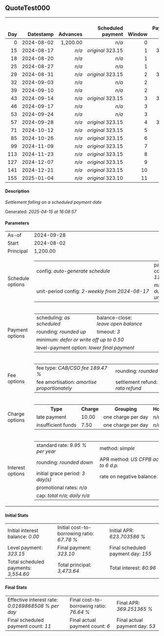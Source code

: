 <h2>QuoteTest000</h2><table><thead style="vertical-align: bottom;"><th style="text-align: right;">Day</th><th style="text-align: right;">Datestamp</th><th style="text-align: right;">Advances</th><th style="text-align: right;">Scheduled payment</th><th style="text-align: right;">Window</th><th style="text-align: right;">Payment due</th><th style="text-align: right;">Actual payments</th><th style="text-align: right;">Generated payment</th><th style="text-align: right;">Net effect</th><th style="text-align: right;">Payment status</th><th style="text-align: right;">Balance status</th><th style="text-align: right;">Simple interest</th><th style="text-align: right;">New interest</th><th style="text-align: right;">New charges</th><th style="text-align: right;">Principal portion</th><th style="text-align: right;">Fee portion</th><th style="text-align: right;">Interest portion</th><th style="text-align: right;">Charges portion</th><th style="text-align: right;">Fee refund</th><th style="text-align: right;">Principal balance</th><th style="text-align: right;">Fee balance</th><th style="text-align: right;">Interest balance</th><th style="text-align: right;">Charges balance</th><th style="text-align: right;">Settlement figure</th><th style="text-align: right;">Fee refund if&nbsp;settled</th></thead><tr style="text-align: right;"><td class="ci00">0</td><td class="ci01" style="white-space: nowrap;">2024-08-02</td><td class="ci02">1,200.00</td><td class="ci03" style="white-space: nowrap;"><i>n/a<i></td><td class="ci04">0</td><td class="ci05">0.00</td><td class="ci06"><i>n/a</i></td><td class="ci07"><i>n/a</i></td><td class="ci08">0.00</td><td class="ci09"><i>none&nbsp;scheduled</i></td><td class="ci10">open</td><td class="ci13">0.0000</td><td class="ci14">0.0000</td><td class="ci15"><i>n/a</i></td><td class="ci16">0.00</td><td class="ci17">0.00</td><td class="ci18">0.00</td><td class="ci19">0.00</td><td class="ci20">0.00</td><td class="ci21">1,200.00</td><td class="ci22">2,273.64</td><td class="ci23">0.0000</td><td class="ci24">0.00</td><td class="ci25">3,473.64</td><td class="ci26">2,273.64</td></tr><tr style="text-align: right;"><td class="ci00">15</td><td class="ci01" style="white-space: nowrap;">2024-08-17</td><td class="ci02"><i>n/a</i></td><td class="ci03" style="white-space: nowrap;"><i>original</i> 323.15</td><td class="ci04">1</td><td class="ci05">323.15</td><td class="ci06"><i>n/a</i></td><td class="ci07"><i>n/a</i></td><td class="ci08">0.00</td><td class="ci09"><i>paid&nbsp;later&nbsp;owing</i>&nbsp;273.15</td><td class="ci10">open</td><td class="ci13">14.2039</td><td class="ci14">14.2039</td><td class="ci15"><i>late&nbsp;payment</i>&nbsp;10.00</td><td class="ci16">0.00</td><td class="ci17">0.00</td><td class="ci18">0.00</td><td class="ci19">0.00</td><td class="ci20">2,053.62</td><td class="ci21">1,200.00</td><td class="ci22">2,273.64</td><td class="ci23">14.2039</td><td class="ci24">10.00</td><td class="ci25">1,444.22</td><td class="ci26">2,053.62</td></tr><tr style="text-align: right;"><td class="ci00">18</td><td class="ci01" style="white-space: nowrap;">2024-08-20</td><td class="ci02"><i>n/a</i></td><td class="ci03" style="white-space: nowrap;"><i>n/a<i></td><td class="ci04">1</td><td class="ci05">0.00</td><td class="ci06"><i>confirmed</i>&nbsp;25.00</td><td class="ci07"><i>n/a</i></td><td class="ci08">25.00</td><td class="ci09"><i>extra&nbsp;payment</i></td><td class="ci10">open</td><td class="ci13">2.8408</td><td class="ci14">2.8408</td><td class="ci15"><i>n/a</i></td><td class="ci16">0.00</td><td class="ci17">0.00</td><td class="ci18">15.00</td><td class="ci19">10.00</td><td class="ci20">2,009.61</td><td class="ci21">1,200.00</td><td class="ci22">2,273.64</td><td class="ci23">2.0446</td><td class="ci24">0.00</td><td class="ci25">1,466.07</td><td class="ci26">2,009.61</td></tr><tr style="text-align: right;"><td class="ci00">25</td><td class="ci01" style="white-space: nowrap;">2024-08-27</td><td class="ci02"><i>n/a</i></td><td class="ci03" style="white-space: nowrap;"><i>n/a<i></td><td class="ci04">1</td><td class="ci05">0.00</td><td class="ci06"><i>confirmed</i>&nbsp;25.00</td><td class="ci07"><i>n/a</i></td><td class="ci08">25.00</td><td class="ci09"><i>extra&nbsp;payment</i></td><td class="ci10">open</td><td class="ci13">6.6285</td><td class="ci14">6.6285</td><td class="ci15"><i>n/a</i></td><td class="ci16">5.64</td><td class="ci17">10.69</td><td class="ci18">8.67</td><td class="ci19">0.00</td><td class="ci20">1,906.93</td><td class="ci21">1,194.36</td><td class="ci22">2,262.95</td><td class="ci23">0.0000</td><td class="ci24">0.00</td><td class="ci25">1,550.38</td><td class="ci26">1,906.93</td></tr><tr style="text-align: right;"><td class="ci00">29</td><td class="ci01" style="white-space: nowrap;">2024-08-31</td><td class="ci02"><i>n/a</i></td><td class="ci03" style="white-space: nowrap;"><i>original</i> 323.15</td><td class="ci04">2</td><td class="ci05">323.15</td><td class="ci06"><i>n/a</i></td><td class="ci07"><i>n/a</i></td><td class="ci08">0.00</td><td class="ci09"><i>paid&nbsp;later&nbsp;owing</i>&nbsp;273.15</td><td class="ci10">open</td><td class="ci13">3.7699</td><td class="ci14">3.7699</td><td class="ci15"><i>late&nbsp;payment</i>&nbsp;10.00</td><td class="ci16">0.00</td><td class="ci17">0.00</td><td class="ci18">0.00</td><td class="ci19">0.00</td><td class="ci20">1,848.25</td><td class="ci21">1,194.36</td><td class="ci22">2,262.95</td><td class="ci23">3.7699</td><td class="ci24">10.00</td><td class="ci25">1,622.82</td><td class="ci26">1,848.25</td></tr><tr style="text-align: right;"><td class="ci00">32</td><td class="ci01" style="white-space: nowrap;">2024-09-03</td><td class="ci02"><i>n/a</i></td><td class="ci03" style="white-space: nowrap;"><i>n/a<i></td><td class="ci04">2</td><td class="ci05">0.00</td><td class="ci06"><i>confirmed</i>&nbsp;25.00</td><td class="ci07"><i>n/a</i></td><td class="ci08">25.00</td><td class="ci09"><i>extra&nbsp;payment</i></td><td class="ci10">open</td><td class="ci13">2.8274</td><td class="ci14">2.8274</td><td class="ci15"><i>n/a</i></td><td class="ci16">2.90</td><td class="ci17">5.51</td><td class="ci18">6.59</td><td class="ci19">10.00</td><td class="ci20">1,804.25</td><td class="ci21">1,191.46</td><td class="ci22">2,257.44</td><td class="ci23">0.0000</td><td class="ci24">0.00</td><td class="ci25">1,644.65</td><td class="ci26">1,804.25</td></tr><tr style="text-align: right;"><td class="ci00">39</td><td class="ci01" style="white-space: nowrap;">2024-09-10</td><td class="ci02"><i>n/a</i></td><td class="ci03" style="white-space: nowrap;"><i>n/a<i></td><td class="ci04">2</td><td class="ci05">0.00</td><td class="ci06"><i>confirmed</i>&nbsp;25.00</td><td class="ci07"><i>n/a</i></td><td class="ci08">25.00</td><td class="ci09"><i>extra&nbsp;payment</i></td><td class="ci10">open</td><td class="ci13">6.5813</td><td class="ci14">6.5813</td><td class="ci15"><i>n/a</i></td><td class="ci16">6.36</td><td class="ci17">12.06</td><td class="ci18">6.58</td><td class="ci19">0.00</td><td class="ci20">1,701.57</td><td class="ci21">1,185.10</td><td class="ci22">2,245.38</td><td class="ci23">0.0000</td><td class="ci24">0.00</td><td class="ci25">1,728.91</td><td class="ci26">1,701.57</td></tr><tr style="text-align: right;"><td class="ci00">43</td><td class="ci01" style="white-space: nowrap;">2024-09-14</td><td class="ci02"><i>n/a</i></td><td class="ci03" style="white-space: nowrap;"><i>original</i> 323.15</td><td class="ci04">3</td><td class="ci05">323.15</td><td class="ci06"><i>n/a</i></td><td class="ci07"><i>n/a</i></td><td class="ci08">0.00</td><td class="ci09"><i>paid&nbsp;later&nbsp;owing</i>&nbsp;273.15</td><td class="ci10">open</td><td class="ci13">3.7406</td><td class="ci14">3.7406</td><td class="ci15"><i>late&nbsp;payment</i>&nbsp;10.00</td><td class="ci16">0.00</td><td class="ci17">0.00</td><td class="ci18">0.00</td><td class="ci19">0.00</td><td class="ci20">1,642.89</td><td class="ci21">1,185.10</td><td class="ci22">2,245.38</td><td class="ci23">3.7406</td><td class="ci24">10.00</td><td class="ci25">1,801.33</td><td class="ci26">1,642.89</td></tr><tr style="text-align: right;"><td class="ci00">46</td><td class="ci01" style="white-space: nowrap;">2024-09-17</td><td class="ci02"><i>n/a</i></td><td class="ci03" style="white-space: nowrap;"><i>n/a<i></td><td class="ci04">3</td><td class="ci05">0.00</td><td class="ci06"><i>confirmed</i>&nbsp;25.00</td><td class="ci07"><i>n/a</i></td><td class="ci08">25.00</td><td class="ci09"><i>extra&nbsp;payment</i></td><td class="ci10">open</td><td class="ci13">2.8055</td><td class="ci14">2.8055</td><td class="ci15"><i>n/a</i></td><td class="ci16">2.92</td><td class="ci17">5.54</td><td class="ci18">6.54</td><td class="ci19">10.00</td><td class="ci20">1,598.89</td><td class="ci21">1,182.18</td><td class="ci22">2,239.84</td><td class="ci23">0.0000</td><td class="ci24">0.00</td><td class="ci25">1,823.13</td><td class="ci26">1,598.89</td></tr><tr style="text-align: right;"><td class="ci00">53</td><td class="ci01" style="white-space: nowrap;">2024-09-24</td><td class="ci02"><i>n/a</i></td><td class="ci03" style="white-space: nowrap;"><i>n/a<i></td><td class="ci04">3</td><td class="ci05">0.00</td><td class="ci06"><i>confirmed</i>&nbsp;25.00</td><td class="ci07"><i>n/a</i></td><td class="ci08">25.00</td><td class="ci09"><i>extra&nbsp;payment</i></td><td class="ci10">open</td><td class="ci13">6.5300</td><td class="ci14">6.5300</td><td class="ci15"><i>n/a</i></td><td class="ci16">6.38</td><td class="ci17">12.10</td><td class="ci18">6.52</td><td class="ci19">0.00</td><td class="ci20">1,496.21</td><td class="ci21">1,175.80</td><td class="ci22">2,227.74</td><td class="ci23">0.0000</td><td class="ci24">0.00</td><td class="ci25">1,907.33</td><td class="ci26">1,496.21</td></tr><tr style="text-align: right;"><td class="ci00">57</td><td class="ci01" style="white-space: nowrap;">2024-09-28</td><td class="ci02"><i>n/a</i></td><td class="ci03" style="white-space: nowrap;"><i>original</i> 323.15</td><td class="ci04">4</td><td class="ci05">323.15</td><td class="ci06"><i>n/a</i></td><td class="ci07">1,969.72</td><td class="ci08">1,969.72</td><td class="ci09"><i>generated</i></td><td class="ci10">closed</td><td class="ci13">3.7113</td><td class="ci14">3.7113</td><td class="ci15"><i>n/a</i></td><td class="ci16">1,175.80</td><td class="ci17">790.21</td><td class="ci18">3.71</td><td class="ci19">0.00</td><td class="ci20">1,437.53</td><td class="ci21">0.00</td><td class="ci22">0.00</td><td class="ci23">0.0000</td><td class="ci24">0.00</td><td class="ci25">1,969.72</td><td class="ci26">1,437.53</td></tr><tr style="text-align: right;"><td class="ci00">71</td><td class="ci01" style="white-space: nowrap;">2024-10-12</td><td class="ci02"><i>n/a</i></td><td class="ci03" style="white-space: nowrap;"><i>original</i> 323.15</td><td class="ci04">5</td><td class="ci05">0.00</td><td class="ci06"><i>n/a</i></td><td class="ci07"><i>n/a</i></td><td class="ci08">0.00</td><td class="ci09"><i>no&nbsp;longer&nbsp;required</i></td><td class="ci10">closed</td><td class="ci13">0.0000</td><td class="ci14">0.0000</td><td class="ci15"><i>n/a</i></td><td class="ci16">0.00</td><td class="ci17">0.00</td><td class="ci18">0.00</td><td class="ci19">0.00</td><td class="ci20">1,232.17</td><td class="ci21">0.00</td><td class="ci22">0.00</td><td class="ci23">0.0000</td><td class="ci24">0.00</td><td class="ci25">-1,232.17</td><td class="ci26">0.00</td></tr><tr style="text-align: right;"><td class="ci00">85</td><td class="ci01" style="white-space: nowrap;">2024-10-26</td><td class="ci02"><i>n/a</i></td><td class="ci03" style="white-space: nowrap;"><i>original</i> 323.15</td><td class="ci04">6</td><td class="ci05">0.00</td><td class="ci06"><i>n/a</i></td><td class="ci07"><i>n/a</i></td><td class="ci08">0.00</td><td class="ci09"><i>no&nbsp;longer&nbsp;required</i></td><td class="ci10">closed</td><td class="ci13">0.0000</td><td class="ci14">0.0000</td><td class="ci15"><i>n/a</i></td><td class="ci16">0.00</td><td class="ci17">0.00</td><td class="ci18">0.00</td><td class="ci19">0.00</td><td class="ci20">1,026.81</td><td class="ci21">0.00</td><td class="ci22">0.00</td><td class="ci23">0.0000</td><td class="ci24">0.00</td><td class="ci25">-1,026.81</td><td class="ci26">0.00</td></tr><tr style="text-align: right;"><td class="ci00">99</td><td class="ci01" style="white-space: nowrap;">2024-11-09</td><td class="ci02"><i>n/a</i></td><td class="ci03" style="white-space: nowrap;"><i>original</i> 323.15</td><td class="ci04">7</td><td class="ci05">0.00</td><td class="ci06"><i>n/a</i></td><td class="ci07"><i>n/a</i></td><td class="ci08">0.00</td><td class="ci09"><i>no&nbsp;longer&nbsp;required</i></td><td class="ci10">closed</td><td class="ci13">0.0000</td><td class="ci14">0.0000</td><td class="ci15"><i>n/a</i></td><td class="ci16">0.00</td><td class="ci17">0.00</td><td class="ci18">0.00</td><td class="ci19">0.00</td><td class="ci20">821.45</td><td class="ci21">0.00</td><td class="ci22">0.00</td><td class="ci23">0.0000</td><td class="ci24">0.00</td><td class="ci25">-821.45</td><td class="ci26">0.00</td></tr><tr style="text-align: right;"><td class="ci00">113</td><td class="ci01" style="white-space: nowrap;">2024-11-23</td><td class="ci02"><i>n/a</i></td><td class="ci03" style="white-space: nowrap;"><i>original</i> 323.15</td><td class="ci04">8</td><td class="ci05">0.00</td><td class="ci06"><i>n/a</i></td><td class="ci07"><i>n/a</i></td><td class="ci08">0.00</td><td class="ci09"><i>no&nbsp;longer&nbsp;required</i></td><td class="ci10">closed</td><td class="ci13">0.0000</td><td class="ci14">0.0000</td><td class="ci15"><i>n/a</i></td><td class="ci16">0.00</td><td class="ci17">0.00</td><td class="ci18">0.00</td><td class="ci19">0.00</td><td class="ci20">616.09</td><td class="ci21">0.00</td><td class="ci22">0.00</td><td class="ci23">0.0000</td><td class="ci24">0.00</td><td class="ci25">-616.09</td><td class="ci26">0.00</td></tr><tr style="text-align: right;"><td class="ci00">127</td><td class="ci01" style="white-space: nowrap;">2024-12-07</td><td class="ci02"><i>n/a</i></td><td class="ci03" style="white-space: nowrap;"><i>original</i> 323.15</td><td class="ci04">9</td><td class="ci05">0.00</td><td class="ci06"><i>n/a</i></td><td class="ci07"><i>n/a</i></td><td class="ci08">0.00</td><td class="ci09"><i>no&nbsp;longer&nbsp;required</i></td><td class="ci10">closed</td><td class="ci13">0.0000</td><td class="ci14">0.0000</td><td class="ci15"><i>n/a</i></td><td class="ci16">0.00</td><td class="ci17">0.00</td><td class="ci18">0.00</td><td class="ci19">0.00</td><td class="ci20">410.73</td><td class="ci21">0.00</td><td class="ci22">0.00</td><td class="ci23">0.0000</td><td class="ci24">0.00</td><td class="ci25">-410.73</td><td class="ci26">0.00</td></tr><tr style="text-align: right;"><td class="ci00">141</td><td class="ci01" style="white-space: nowrap;">2024-12-21</td><td class="ci02"><i>n/a</i></td><td class="ci03" style="white-space: nowrap;"><i>original</i> 323.15</td><td class="ci04">10</td><td class="ci05">0.00</td><td class="ci06"><i>n/a</i></td><td class="ci07"><i>n/a</i></td><td class="ci08">0.00</td><td class="ci09"><i>no&nbsp;longer&nbsp;required</i></td><td class="ci10">closed</td><td class="ci13">0.0000</td><td class="ci14">0.0000</td><td class="ci15"><i>n/a</i></td><td class="ci16">0.00</td><td class="ci17">0.00</td><td class="ci18">0.00</td><td class="ci19">0.00</td><td class="ci20">205.37</td><td class="ci21">0.00</td><td class="ci22">0.00</td><td class="ci23">0.0000</td><td class="ci24">0.00</td><td class="ci25">-205.37</td><td class="ci26">0.00</td></tr><tr style="text-align: right;"><td class="ci00">155</td><td class="ci01" style="white-space: nowrap;">2025-01-04</td><td class="ci02"><i>n/a</i></td><td class="ci03" style="white-space: nowrap;"><i>original</i> 323.10</td><td class="ci04">11</td><td class="ci05">0.00</td><td class="ci06"><i>n/a</i></td><td class="ci07"><i>n/a</i></td><td class="ci08">0.00</td><td class="ci09"><i>no&nbsp;longer&nbsp;required</i></td><td class="ci10">closed</td><td class="ci13">0.0000</td><td class="ci14">0.0000</td><td class="ci15"><i>n/a</i></td><td class="ci16">0.00</td><td class="ci17">0.00</td><td class="ci18">0.00</td><td class="ci19">0.00</td><td class="ci20">0.00</td><td class="ci21">0.00</td><td class="ci22">0.00</td><td class="ci23">0.0000</td><td class="ci24">0.00</td><td class="ci25">0.00</td><td class="ci26">0.00</td></tr></table><p><h4>Description</h4><i>Settlement falling on a scheduled payment date</i></p><p>Generated: <i>2025-04-15 at 16:08:57</i></p><h4>Parameters</h4><table><tr><td>As-of</td><td>2024-09-28</td></tr><tr><td>Start</td><td>2024-08-02</td></tr><tr><td>Principal</td><td>1,200.00</td></tr><tr><td>Schedule options</td><td><table><tr><td>config: <i>auto-generate schedule</i></td><td>payment count: <i>11</i></td></tr><tr><td style="white-space: nowrap;">unit-period config: <i>2-weekly from 2024-08-17</i></td><td>max duration: <i>unlimited</i></td></tr></table></td></tr><tr><td>Payment options</td><td><table><tr><td>scheduling: <i>as scheduled</i></td><td>balance-close: <i>leave&nbsp;open&nbsp;balance</i></td></tr><tr><td>rounding: <i>rounded up</i></td><td>timeout: <i>3</i></td></tr><tr><td colspan='2'>minimum: <i>defer&nbsp;or&nbsp;write&nbsp;off&nbsp;up&nbsp;to&nbsp;0.50</i></td></tr><tr><td colspan='2'>level-payment option: <i>lower&nbsp;final&nbsp;payment</i></td></tr></table></td></tr><tr><td>Fee options</td><td><table><tr><td>fee type: <i><i>CAB/CSO fee</i> 189.47 %</i></td><td>rounding: <i>rounded down</i></td></tr><tr><td>fee amortisation: <i>amortise proportionately</i></td><td>settlement refund: <i>pro-rata refund</i></td></tr></table></td></tr><tr><td>Charge options</td><td><table><tr><th>Type</th><th>Charge</th><th>Grouping</th><th>Holidays</th></tr><tr><td>late payment</td><td>10.00</td><td>one charge per day</td><td><i>n/a</i></td></tr><tr><td>insufficient funds</td><td>7.50</td><td>one charge per day</td><td><i>n/a</i></td></tr></table></td></tr><tr><td>Interest options</td><td><table><tr><td>standard rate: <i>9.95 % per year</i></td><td>method: <i>simple</i></td></tr><tr><td>rounding: <i>rounded down</i></td><td>APR method: <i>US CFPB actuarial to 6 d.p.</i></td></tr><tr><td>initial grace period: <i>3 day(s)</i></td><td>rate on negative balance: <i>zero</i></td></tr><tr><td colspan="2">promotional rates: <i><i>n/a</i></i></td></tr><tr><td colspan="2">cap: <i>total <i>n/a</i>; daily <i>n/a</i></td></tr></table></td></tr></table><h4>Initial Stats</h4><table><tr><td>Initial interest balance: <i>0.00</i></td><td>Initial cost-to-borrowing ratio: <i>67.78 %</i></td><td>Initial APR: <i>623.703586 %</i></td></tr><tr><td>Level payment: <i>323.15</i></td><td>Final payment: <i>323.10</i></td><td>Final scheduled payment day: <i>155</i></td></tr><tr><td>Total scheduled payments: <i>3,554.60</i></td><td>Total principal: <i>3,473.64</i></td><td>Total interest: <i>80.96</i></td></tr></table><h4>Final Stats</h4><table><tr><td>Effective interest rate: <i>0.0169868508 % per day</i></td><td>Final cost-to-borrowing ratio: <i>76.64 %</i></td><td>Final APR: <i>369.251365 %</i></td></tr><tr><td>Final scheduled payment count: <i>11</i></td><td>Final actual payment count: <i>6</i></td><td>Final actual payment day: <i>53</i></td></tr></table>